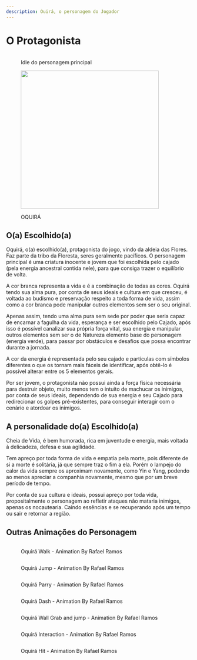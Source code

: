 ```yaml
---
description: Ouirá, o personagem do Jogador
---
```


# O Protagonista

<figure><img src="../.gitbook/assets/MenuSemLogo.gif" alt=""><figcaption><p>Idle do personagem principal</p></figcaption></figure>

<figure><img src="../.gitbook/assets/Oquirá.png" alt="" width="375"><figcaption><p>OQUIRÁ</p></figcaption></figure>

## O(a) Escolhido(a)

Oquirá, o(a) escolhido(a), protagonista do jogo, vindo da aldeia das Flores. Faz parte da tribo da Floresta, seres geralmente pacíficos. O personagem principal é uma criatura inocente e jovem que foi escolhida pelo cajado (pela energia ancestral contida nele), para que consiga trazer o equilíbrio de volta.

A cor branca  representa a vida e é a combinação de todas as cores. Oquirá tendo sua alma pura, por conta de seus ideais e cultura em que cresceu, é voltada ao budismo e preservação respeito a toda forma de vida, assim como a cor branca pode manipular outros elementos sem ser o seu original.

Apenas assim, tendo uma alma pura sem sede por poder que seria capaz de encarnar a fagulha da vida, esperança e ser escolhido pelo Cajado, após isso é possível canalizar sua própria força vital, sua energia e manipular outros elementos sem ser o de Natureza elemento base do personagem (energia verde), para passar por obstáculos e desafios que possa encontrar durante a jornada.

A cor da energia é representada pelo seu cajado e partículas com símbolos diferentes o que os tornam mais fáceis de identificar, após obtê-lo é possível alterar entre os 5 elementos gerais.

Por ser jovem, o protagonista não possui ainda a força física necessária para destruir objeto, muito menos tem o intuito de machucar os inimigos, por conta de seus ideais, dependendo de sua energia e seu Cajado para redirecionar os golpes pré-existentes, para conseguir interagir com o cenário e atordoar os inimigos.

## A personalidade do(a) Escolhido(a)

Cheia de Vida, é bem humorada, rica em juventude e energia, mais voltada à delicadeza, defesa e sua agilidade.

Tem apreço por toda forma de vida e empatia pela morte, pois diferente de si a morte é solitária, já que sempre traz o fim a ela. Porém o lampejo do calor da vida sempre os aproximam novamente, como Yin e Yang, podendo ao menos apreciar a companhia novamente, mesmo que por um breve período de tempo.

Por conta de sua cultura e ideais, possui apreço por toda vida, propositalmente o personagem ao refletir ataques não mataria inimigos, apenas os nocautearia. Caindo essências e se recuperando após um tempo ou sair e retornar a região.

## Outras Animações do Personagem

<div>

<figure><img src="../.gitbook/assets/OquiraRun.gif" alt=""><figcaption><p>Oquirá Walk - Animation By Rafael Ramos</p></figcaption></figure>

 

<figure><img src="../.gitbook/assets/OquiraJump (1).gif" alt=""><figcaption><p>Oquirá Jump - Animation By Rafael Ramos</p></figcaption></figure>

</div>

<div>

<figure><img src="../.gitbook/assets/OquiraParry.gif" alt=""><figcaption><p>Oquirá Parry - Animation By Rafael Ramos</p></figcaption></figure>

 

<figure><img src="../.gitbook/assets/OquiraDashExport.gif" alt=""><figcaption><p>Oquirá Dash - Animation By Rafael Ramos</p></figcaption></figure>

 

<figure><img src="../.gitbook/assets/OquiraWallGrab (1).gif" alt=""><figcaption><p>Oquirá Wall Grab and jump - Animation By Rafael Ramos</p></figcaption></figure>

</div>

<div>

<figure><img src="../.gitbook/assets/Oquira_Interaction.gif" alt=""><figcaption><p>Oquirá Interaction - Animation By Rafael Ramos</p></figcaption></figure>

 

<figure><img src="../.gitbook/assets/Oquira-Hit.gif" alt=""><figcaption><p>Oquirá Hit - Animation By Rafael Ramos</p></figcaption></figure>

</div>

